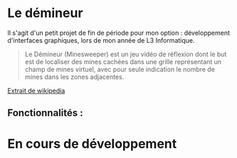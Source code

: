 # Le démineur

Il s'agit d'un petit projet de fin de période pour mon option : développement d'interfaces graphiques, lors de mon année de L3 Informatique.

>Le Démineur (Minesweeper) est un jeu vidéo de réflexion dont le but est de localiser des mines cachées dans une grille représentant un champ de mines virtuel, avec pour seule indication le nombre de mines dans les zones adjacentes.

[Extrait de wikipedia](https://fr.wikipedia.org/wiki/D%C3%A9mineur_(genre_de_jeu_vid%C3%A9o))

## Fonctionnalités :

# En cours de développement
